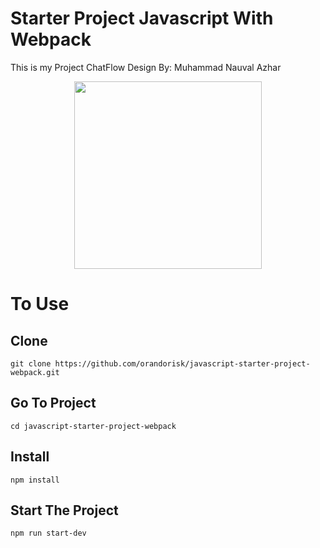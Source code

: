 # Starter Project Javascript With Webpack
This is my Project ChatFlow Design By: Muhammad Nauval Azhar 

<p align="center">
   <img width="300" height="auto" src="public/image/Background-hero.jpg" />
</p>

# To Use 

## Clone
```
git clone https://github.com/orandorisk/javascript-starter-project-webpack.git
```

## Go To Project
```
cd javascript-starter-project-webpack
```

## Install
```
npm install
```

## Start The Project
```
npm run start-dev
```
